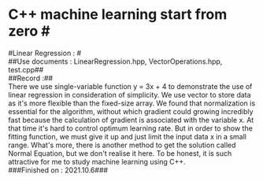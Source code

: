 # C++ machine learning start from zero #<br/>
#Linear Regression : #<br/>
##Use documents : LinearRegression.hpp, VectorOperations.hpp, test.cpp##<br/>
##Record :##<br/>
There we use single-variable function y = 3x + 4 to demonstrate the use of linear regression in consideration of simplicity. We use vector to store data as it's more flexible than the fixed-size array. We found that normalization is essential for the algorithm, without which gradient could growing incredibly fast because the calculation of gradient is associated with the variable x. At that time it's hard to control optimum learning rate. But in order to show the fitting function, we must give it up and just limit the input data x in a small range. What's more, there is another method to get the solution called Normal Equation, but we don't realise it here. To be honest, it is such attractive for me to study machine learning using C++.<br/>
###Finished on : 2021.10.6###<br/>
